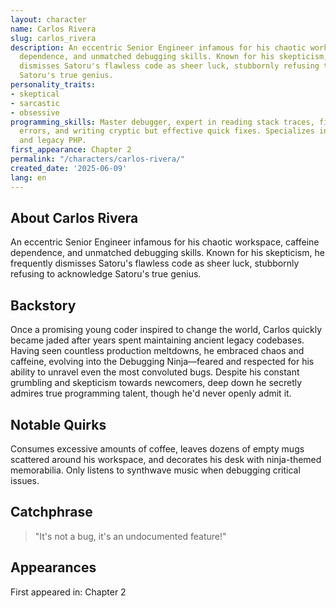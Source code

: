 ```yaml
---
layout: character
name: Carlos Rivera
slug: carlos_rivera
description: An eccentric Senior Engineer infamous for his chaotic workspace, caffeine
  dependence, and unmatched debugging skills. Known for his skepticism, he frequently
  dismisses Satoru's flawless code as sheer luck, stubbornly refusing to acknowledge
  Satoru's true genius.
personality_traits:
- skeptical
- sarcastic
- obsessive
programming_skills: Master debugger, expert in reading stack traces, finding obscure
  errors, and writing cryptic but effective quick fixes. Specializes in JavaScript
  and legacy PHP.
first_appearance: Chapter 2
permalink: "/characters/carlos-rivera/"
created_date: '2025-06-09'
lang: en
---
```


## About Carlos Rivera

An eccentric Senior Engineer infamous for his chaotic workspace, caffeine dependence, and unmatched debugging skills. Known for his skepticism, he frequently dismisses Satoru's flawless code as sheer luck, stubbornly refusing to acknowledge Satoru's true genius.

## Backstory

Once a promising young coder inspired to change the world, Carlos quickly became jaded after years spent maintaining ancient legacy codebases. Having seen countless production meltdowns, he embraced chaos and caffeine, evolving into the Debugging Ninja—feared and respected for his ability to unravel even the most convoluted bugs. Despite his constant grumbling and skepticism towards newcomers, deep down he secretly admires true programming talent, though he'd never openly admit it.

## Notable Quirks

Consumes excessive amounts of coffee, leaves dozens of empty mugs scattered around his workspace, and decorates his desk with ninja-themed memorabilia. Only listens to synthwave music when debugging critical issues.

## Catchphrase

> "It's not a bug, it's an undocumented feature!"

## Appearances

First appeared in: Chapter 2

<!-- Chapter appearances will be tracked automatically -->
